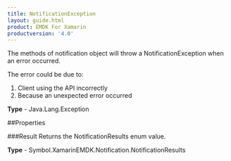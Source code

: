 ```yaml
---
title: NotificationException
layout: guide.html
product: EMDK For Xamarin 
productversion: '4.0' 
---
```

The methods of notification object will throw a NotificationException when an error occurred.

The error could be due to:
1. Client using the API incorrectly
2. Because an unexpected error occurred

**Type** - Java.Lang.Exception

##Properties

###Result
Returns the NotificationResults enum value.

**Type** - Symbol.XamarinEMDK.Notification.NotificationResults
